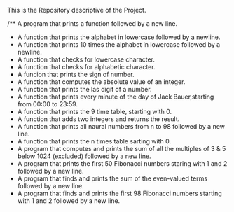 
This is the Repository descriptive of the Project.

/** A program that prints a function followed by a new line.
 *  A function that prints the alphabet in lowercase followed by a newline.
 *  A function that prints 10 times the alphabet in lowercase followed by a
    newline.
 *  A function that checks for lowercase character.
 *  A function that checks for alphabetic character.
 *  A funcion that prints the sign of number.
 *  A function that computes the absolute value of an integer.
 *  A function that prints the las digit of a number.
 *  A function that prints every minute of the day of Jack Bauer,starting from
    00:00 to 23:59.
 *  A function that prints the 9 time table, starting with 0.
 *  A function that adds two integers and returns the result.
 *  A function that prints all naural numbers from n to 98 followed by a new
    line.
 *  A function that prints the n times table sarting with 0.
 *  A program that computes and prints the sum of all the multiples of 3 & 5
    below 1024 (excluded) followed by a new line.
 *  A program that prints the first 50 Fibonacci numbers staring with 1 and 2
    followed by a new line.
 *  A program that finds and prints the sum of the even-valued terms followed by    a new line.
 *  A program that finds and prints the first 98 Fibonacci numbers starting with    1 and 2 followed by a new line.
